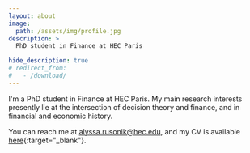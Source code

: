 ```yaml
---
layout: about
image: 
  path: /assets/img/profile.jpg
description: >
  PhD student in Finance at HEC Paris

hide_description: true
# redirect_from:
#   - /download/
---
```


I'm a PhD student in Finance at HEC Paris. My main research interests presently lie at the intersection of decision theory and finance, and in financial and economic history.

You can reach me at alyssa.rusonik@hec.edu, and my CV is available [here](/assets/pdf/AlyssaRusonik_CV.pdf){:target="_blank"}.
